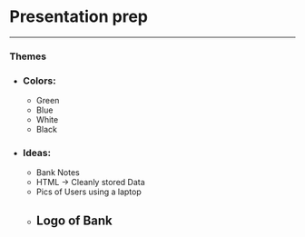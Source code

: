 # Presentation prep

___

### Themes
- ### Colors:
  - Green
  - Blue
  - White
  - Black
- ### Ideas:
  - Bank Notes
  - HTML -> Cleanly stored Data
  - Pics of Users using a laptop
  - Logo of Bank
    - 